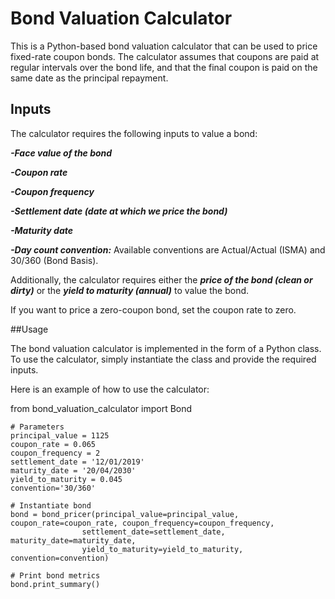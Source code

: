 # Bond Valuation Calculator

This is a Python-based bond valuation calculator that can be used to price fixed-rate coupon bonds. The calculator assumes that coupons are paid at regular intervals over the bond life, and that the final coupon is paid on the same date as the principal repayment.

## Inputs

The calculator requires the following inputs to value a bond:


***-Face value of the bond***

***-Coupon rate***

***-Coupon frequency***

***-Settlement date (date at which we price the bond)***

***-Maturity date***

***-Day count convention:*** Available conventions are Actual/Actual (ISMA) and 30/360 (Bond Basis).


Additionally, the calculator requires either the ***price of the bond (clean or dirty)*** or the ***yield to maturity (annual)*** to value the bond.

If you want to price a zero-coupon bond, set the coupon rate to zero.

##Usage

The bond valuation calculator is implemented in the form of a Python class. To use the calculator, simply instantiate the class and provide the required inputs.

Here is an example of how to use the calculator:

from bond_valuation_calculator import Bond

```
# Parameters
principal_value = 1125
coupon_rate = 0.065
coupon_frequency = 2
settlement_date = '12/01/2019'
maturity_date = '20/04/2030'
yield_to_maturity = 0.045
convention='30/360'

# Instantiate bond
bond = bond_pricer(principal_value=principal_value, coupon_rate=coupon_rate, coupon_frequency=coupon_frequency, 
                settlement_date=settlement_date, maturity_date=maturity_date, 
                yield_to_maturity=yield_to_maturity, convention=convention)

# Print bond metrics
bond.print_summary()
```
